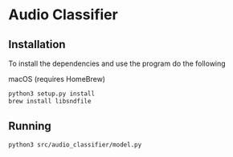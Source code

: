 # Audio Classifier

## Installation

To install the dependencies and use the program do the following

macOS (requires HomeBrew)

```bash
python3 setup.py install
brew install libsndfile
```

## Running

```bash
python3 src/audio_classifier/model.py
```
